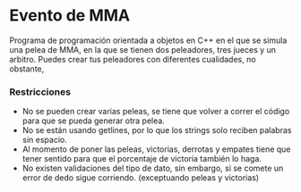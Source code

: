 # Evento de MMA
Programa de programación orientada a objetos en C++ en el que se simula una pelea de MMA, en la que se tienen dos peleadores, tres jueces y un arbitro.
Puedes crear tus peleadores con diferentes cualidades, no obstante, 

### Restricciones
- No se pueden crear varias peleas, se tiene que volver a correr el código para que se pueda generar otra pelea.
- No se están usando getlines, por lo que los strings solo reciben palabras sin espacio.
- Al momento de poner las peleas, victorias, derrotas y empates tiene que tener sentido para que el porcentaje de victoria también lo haga.
- No existen validaciones del tipo de dato, sin embargo, si se comete un error de dedo sigue corriendo. (exceptuando peleas y victorias)
